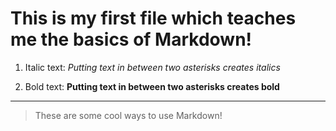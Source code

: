 # This is my first file which teaches me the basics of Markdown!

1. Italic text:
*Putting text in between two asterisks creates italics*

2. Bold text:
**Putting text in between two asterisks creates bold**

---

> These are some cool ways to use Markdown!